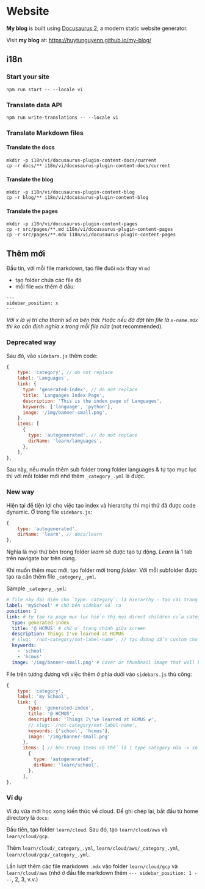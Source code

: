 # Website

**My blog** is built using [Docusaurus 2](https://docusaurus.io/), a modern static website generator.

Visit **my blog** at: https://huytunguyenn.github.io/my-blog/

## i18n

### Start your site

```shell
npm run start -- --locale vi
```

### Translate data API

```shell
npm run write-translations -- --locale vi
```

### Translate Markdown files

#### Translate the docs

```shell
mkdir -p i18n/vi/docusaurus-plugin-content-docs/current
cp -r docs/** i18n/vi/docusaurus-plugin-content-docs/current
```

#### Translate the blog

```shell
mkdir -p i18n/vi/docusaurus-plugin-content-blog
cp -r blog/** i18n/vi/docusaurus-plugin-content-blog
```

#### Translate the pages

```shell
mkdir -p i18n/vi/docusaurus-plugin-content-pages
cp -r src/pages/**.md i18n/vi/docusaurus-plugin-content-pages
cp -r src/pages/**.mdx i18n/vi/docusaurus-plugin-content-pages
```


## Thêm mới

Đầu tin, với mỗi file markdown, tạo file đuôi `mdx` thay vì `md`
- tạo folder chứa các file đó
- mỗi file `mdx` thêm ở đầu:

```
---
sidebar_position: x
---
```

*Với x là vị trí cho thanh sổ ra bên trái. Hoặc nếu đã đặt tên file là `x-name.mdx` thì ko cần định nghĩa x trong mỗi file nữa* (not recommended).

### Deprecated way

Sau đó, vào `sidebars.js` thêm code:

```javascript
{
    type: 'category', // do not replace
    label: 'Languages',
    link: {
      type: 'generated-index', // do not replace
      title: 'Languages Index Page',
      description: 'This is the index page of Languages',
      keywords: ['language', 'python'],
      image: '/img/banner-small.png', 
    },
    items: [
      {
        type: 'autogenerated', // do not replace
        dirName: 'learn/languages',
      },
    ],
},
```
Sau này, nếu muốn thêm sub folder trong folder languages & tự tạo mục lục thì với mỗi folder mới nhớ thêm `_category_.yml` là được.

### New way

Hiện tại để tiện lợi cho việc tạo index và hierarchy thì mọi thứ đã được code dynamic. Ở trong file `sidebars.js`:

```javascript
{
    type: 'autogenerated', 
    dirName: 'learn', // docs/learn
},
```

Nghĩa là mọi thứ bên trong folder *learn* sẽ được tạo tự động. *Learn* là 1 tab trên navigate bar trên cùng.

Khi muốn thêm mục mới, tạo folder mới trong *folder*. Với mỗi subfolder được tạo ra cần thêm file `_category_.yml`.

Sample `_category_.yml`:

```yaml
# file này đại diện cho `type: category`: là hierarchy - tạo cái trang index cho danh sách sổ ra
label: 'mySchool' # chữ bên sidebar sổ ra
position: 1
link: # tự tạo ra page mục lục hiển thị mọi direct children của category đó
  type: generated-index
  title: '@ HCMUS' # chữ ở trang chính giữa screen
  description: Things I've learned at HCMUS
  # slug: '/not-category/not-label-name', // tạo đường dẫn custom cho page mục lục, default: /category/[categoryName] -> ở đây là /docs/category/at-school
  keywords:
    - 'school'
    - 'hcmus'
  image: '/img/banner-small.png' # cover or thumbnail image that will be used when displaying the link to your post
```

File trên tương đương với việc thêm ở phía dưới vào `sidebars.js` thủ công:

```javascript
{
    type: 'category',
    label: 'my School',
    link: {
        type: 'generated-index', 
        title: '@ HCMUS',
        description: 'Things I\'ve learned at HCMUS 💕',
        // slug: '/not-category/not-label-name',
        keywords: ['school', 'hcmus'],
        image: '/img/banner-small.png'
      },
      items: [ // bên trong items có thể là 1 type category nữa -> sổ nhiều cấp
        {
          type: 'autogenerated',
          dirName: 'learn/school',
        },
      ],
},
```

### Ví dụ 

Ví dụ vừa mới học xong kiến thức về cloud. Để ghi chép lại, bắt đầu từ home directory là `docs`:

Đầu tiên, tạo folder `learn/cloud`. Sau đó, tạo `learn/cloud/aws` và `learn/cloud/gcp`.

Thêm `learn/cloud/_category_.yml`, `learn/cloud/aws/_category_.yml`, `learn/cloud/gcp/_category_.yml`.

Lần lượt thêm các file markdown `.mdx` vào folder `learn/cloud/gcp` và `learn/cloud/aws` (nhớ ở đầu file markdown thêm `--- sidebar_position: 1 ---`, 2, 3, v.v.)

